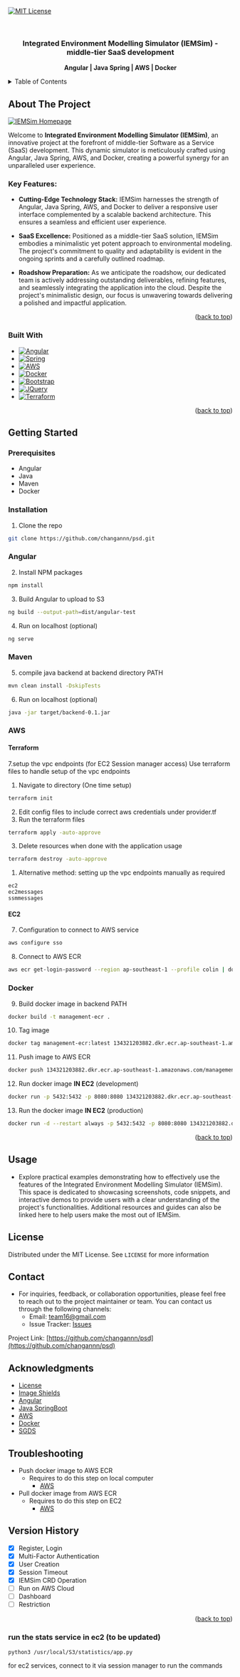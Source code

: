 <!-- PROJECT SHIELDS -->
[![MIT License][license-shield]][license-url]

<a name="readme-top"></a>

<!-- PROJECT LOGO -->
<br />
<div align="center">

  <h3 align="center">Integrated Environment Modelling Simulator (IEMSim) - middle-tier SaaS development</h3>

  <p align="center">
    <a><strong>Angular | Java Spring | AWS | Docker </strong></a>

  </p>
</div>



<!-- TABLE OF CONTENTS -->
<details>
  <summary>Table of Contents</summary>
  <ol>
    <li>
      <a href="#about-the-project">About The Project</a>
      <ul>
        <li><a href="#built-with">Built With</a></li>
      </ul>
    </li>
    <li>
      <a href="#getting-started">Getting Started</a>
      <ul>
        <li><a href="#prerequisites">Prerequisites</a></li>
        <li><a href="#installation">Installation</a></li>
        <ul>
          <li><a href="#angular">Angular</a></li>
          <li><a href="#maven">Maven</a></li>
          <li><a href="#terraform">Terraform</a></li>
          <li><a href="#aws">AWS</a></li>
          <li><a href="#docker">Docker</a></li>
        </ul>
      </ul>
    </li>
    <li><a href="#usage">Usage</a></li>
    <li><a href="#license">License</a></li>
    <li><a href="#contact">Contact</a></li>
    <li><a href="#acknowledgments">Acknowledgments</a></li>
    <li><a href="#troubleshooting">Troubleshooting</a></li>
    <li><a href="#version-history">Version History</a></li>
  </ol>
</details>



<!-- ABOUT THE PROJECT -->
## About The Project

[![IEMSim Homepage][product-screenshot]](https://u-saas.wizvision.com/)

Welcome to **Integrated Environment Modelling Simulator (IEMSim)**, an innovative project at the forefront of middle-tier Software as a Service (SaaS) development. This dynamic simulator is meticulously crafted using Angular, Java Spring, AWS, and Docker, creating a powerful synergy for an unparalleled user experience.

### Key Features:

- **Cutting-Edge Technology Stack:** IEMSim harnesses the strength of Angular, Java Spring, AWS, and Docker to deliver a responsive user interface complemented by a scalable backend architecture. This ensures a seamless and efficient user experience.

- **SaaS Excellence:** Positioned as a middle-tier SaaS solution, IEMSim embodies a minimalistic yet potent approach to environmental modeling. The project's commitment to quality and adaptability is evident in the ongoing sprints and a carefully outlined roadmap.

- **Roadshow Preparation:** As we anticipate the roadshow, our dedicated team is actively addressing outstanding deliverables, refining features, and seamlessly integrating the application into the cloud. Despite the project's minimalistic design, our focus is unwavering towards delivering a polished and impactful application.

<p align="right">(<a href="#readme-top">back to top</a>)</p>




### Built With

* [![Angular][Angular.io]][Angular-url]
* [![Spring][spring.io]][spring-url]
* [![AWS][aws.io]][aws-url]
* [![Docker][docker.io]][docker-url]
* [![Bootstrap][Bootstrap.com]][Bootstrap-url]
* [![JQuery][JQuery.com]][JQuery-url]
* [![Terraform][Terraform.io]][Terraform-url]

<p align="right">(<a href="#readme-top">back to top</a>)</p>



<!-- GETTING STARTED -->
## Getting Started

### Prerequisites
* Angular
* Java
* Maven
* Docker

### Installation

1. Clone the repo
  ```sh
  git clone https://github.com/changannn/psd.git
  ```
### Angular
2. Install NPM packages
  ```sh
  npm install
  ```
3. Build Angular to upload to S3
  ```bash
  ng build --output-path=dist/angular-test
  ```
4. Run on localhost (optional)
  ```bash
  ng serve
  ```
### Maven
5. compile java backend at backend directory PATH
  ```bash
  mvn clean install -DskipTests
  ```
6. Run on localhost (optional)
  ```bash
  java -jar target/backend-0.1.jar
  ```

### AWS
#### Terraform
7.setup the vpc endpoints (for EC2 Session manager access)
  Use terraform files to handle setup of the vpc endpoints
  1. Navigate to directory (One time setup)
  ```bash
  terraform init
  ```
  2. Edit config files to include correct aws credentials under provider.tf 
  2. Run the terraform files
  ```bash
  terraform apply -auto-approve
  ```
  3. Delete resources when done with the application usage 
  ```bash
  terraform destroy -auto-approve
  ```

  1. Alternative method: setting up the vpc endpoints manually as required
  ```
  ec2
  ec2messages
  ssmmessages
  ```



#### EC2
7. Configuration to connect to AWS service 
  ```bash
  aws configure sso
  ```
8.  Connect to AWS ECR
  ```bash
  aws ecr get-login-password --region ap-southeast-1 --profile colin | docker login --username AWS --password-stdin 134321203882.dkr.ecr.ap-southeast-1.amazonaws.com
  ```

### Docker
9. Build docker image in backend PATH
  ```bash
  docker build -t management-ecr .
  ```
10. Tag image
  ```bash
  docker tag management-ecr:latest 134321203882.dkr.ecr.ap-southeast-1.amazonaws.com/management-ecr:latest
  ```
11. Push image to AWS ECR
  ```bash
  docker push 134321203882.dkr.ecr.ap-southeast-1.amazonaws.com/management-ecr:latest
  ```
12. Run docker image **IN EC2** (development)
  ```bash
  docker run -p 5432:5432 -p 8080:8080 134321203882.dkr.ecr.ap-southeast-1.amazonaws.com/management-ecr:latest
  ```
13. Run the docker image **IN EC2** (production)
  ```bash
  docker run -d --restart always -p 5432:5432 -p 8080:8080 134321203882.dkr.ecr.ap-southeast-1.amazonaws.com/management-ecr:latest
  ```

<p align="right">(<a href="#readme-top">back to top</a>)</p>


<!-- USAGE EXAMPLES -->
## Usage
* Explore practical examples demonstrating how to effectively use the features of the Integrated Environment Modelling Simulator (IEMSim). This space is dedicated to showcasing screenshots, code snippets, and interactive demos to provide users with a clear understanding of the project's functionalities. Additional resources and guides can also be linked here to help users make the most out of IEMSim.


<!-- LICENSE -->
## License
Distributed under the MIT License. See `LICENSE` for more information


<!-- CONTACT -->
## Contact
* For inquiries, feedback, or collaboration opportunities, please feel free to reach out to the project maintainer or team. You can contact us through the following channels:
  - Email: [team16@gmail.com](mailto:example@email.com)
  - Issue Tracker: [Issues](https://github.com/changannn/psd/issues)

Project Link: [https://github.com/changannn/psd](https://github.com/changannn/psd)


<!-- ACKNOWLEDGMENTS -->
## Acknowledgments
* [License](https://choosealicense.com/)
* [Image Shields](https://shields.io)
* [Angular](https://angular.io/)
* [Java SpringBoot](https://spring.io/)
* [AWS](https://aws.amazon.com/)
* [Docker](https://www.docker.com/)
* [SGDS](https://www.designsystem.tech.gov.sg/)


<!-- TROUBLESHOOTING -->
## Troubleshooting
* Push docker image to AWS ECR
  * Requires to do this step on local computer
    * <a href="#aws">AWS</a>
* Pull docker image from AWS ECR
  * Requires to do this step on EC2
    * <a href="#aws">AWS</a>


<!-- VERSION HISTORY -->
## Version History
- [x] Register, Login
- [x] Multi-Factor Authentication
- [x] User Creation
- [x] Session Timeout
- [x] IEMSim CRD Operation
- [ ] Run on AWS Cloud
- [ ] Dashboard
- [ ] Restriction

<p align="right">(<a href="#readme-top">back to top</a>)</p>

### run the stats service in ec2 (to be updated)
```bash
python3 /usr/local/S3/statistics/app.py
```
for ec2 services, connect to it via session manager to run the commands


<!-- MARKDOWN LINKS & IMAGES -->
<!-- https://www.markdownguide.org/basic-syntax/#reference-style-links -->
[license-shield]: https://img.shields.io/badge/license-MIT-blue.svg?style=flat-square
[license-url]: https://choosealicense.com/licenses/mit
[product-screenshot]: images/screenshot.png
[Angular.io]: https://img.shields.io/badge/Angular-DD0031?style=for-the-badge&logo=angular&logoColor=white
[Angular-url]: https://angular.io/
[spring.io]: https://img.shields.io/badge/SpringBoot-6DB33F?style=flat-square&logo=Spring&logoColor=white
[spring-url]: https://spring.io/
[docker.io]: https://img.shields.io/badge/docker-%230db7ed.svg?style=for-the-badge&logo=docker&logoColor=white
[docker-url]: https://www.docker.com/
[aws.io]: https://img.shields.io/badge/AWS-%23FF9900.svg?style=for-the-badge&logo=amazon-aws&logoColor=white
[aws-url]: https://aws.amazon.com/
[Bootstrap.com]: https://img.shields.io/badge/Bootstrap-563D7C?style=for-the-badge&logo=bootstrap&logoColor=white
[Bootstrap-url]: https://getbootstrap.com
[JQuery.com]: https://img.shields.io/badge/jQuery-0769AD?style=for-the-badge&logo=jquery&logoColor=white
[JQuery-url]: https://jquery.com 
[Terraform.io]: https://img.shields.io/badge/terraform-%235835CC.svg?style=for-the-badge&logo=terraform&logoColor=white
[Terraform-url]: https://www.terraform.io/


